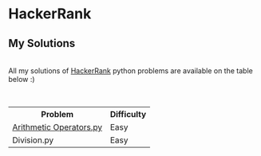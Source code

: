 # HackerRank

## My Solutions

<br />All my solutions of <a href="https://www.hackerrank.com/">HackerRank</a> python problems are available on the table below :) 



<br /><table>
  <tr>
    <th>Problem</th>
    <th>Difficulty</th>
  </tr>
  <tr>
    <td><a href="https://github.com/xbeatzsec/HackerRank/edit/main/Arithmetic_Operators">Arithmetic Operators.py</a></td>
    <td>Easy</td>
  </tr>
  <tr>
    <td>Division.py</td>
    <td>Easy</td>
  </tr>
</table>

</body>
